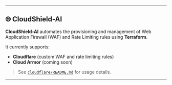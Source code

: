 ---

## 🌐 CloudShield-AI

**CloudShield-AI** automates the provisioning and management of Web Application Firewall (WAF) and Rate Limiting rules using **Terraform**.

It currently supports:

* **Cloudflare** (custom WAF and rate limiting rules)
* **Cloud Armor** (coming soon)

> See [`cloudflare/README.md`](cloudflare/README.md) for usage details.

---